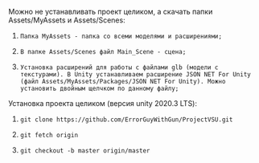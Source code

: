 Можно не устанавливать проект целиком, а скачать папки Assets/MyAssets и Assets/Scenes:
1)     Папка MyAssets - папка со всеми моделями и расширениями;
2)     В папке Assets/Scenes файл Main_Scene - сцена;
3)     Установка расширений для работы с файлами glb (модели с текстурами). В Unity устанавливаем расширение JSON NET For Unity (файл Assets/MyAssets/Packages/JSON NET For Unity). Можно установить двойным щелчком по данному файлу;
Установка проекта целиком (версия unity 2020.3 LTS):
1)     git clone https://github.com/ErrorGuyWithGun/ProjectVSU.git
2)     git fetch origin
3)     git checkout -b master origin/master
